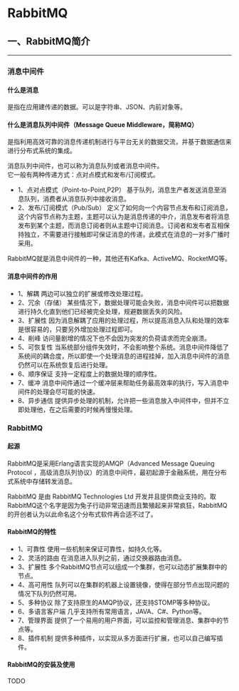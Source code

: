 # RabbitMQ


## 一、RabbitMQ简介
---

### 消息中间件
#### 什么是消息
是指在应用建传递的数据。可以是字符串、JSON、内前对象等。

#### 什么是消息队列中间件（Message Queue Middleware，简称MQ）
是指利用高效可靠的消息传递机制进行与平台无关的数据交流，并基于数据通信来进行分布式系统的集成。  

消息队列中间件，也可以称为消息队列或者消息中间件。  
它一般有两种传递方式：点对点模式和发布/订阅模式。  
- 1、点对点模式（Point-to-Point,P2P）
基于队列，消息生产者发送消息至消息队列，消费者从消息队列中接收消息。
- 2、发布/订阅模式（Pub/Sub）
定义了如何向一个内容节点发布和订阅消息，这个内容节点称为主题，主题可以认为是消息传递的中介，消息发布者将消息发布到某个主题，而消息订阅者则从主题中订阅消息。订阅者和发布者互相保持独立，不需要进行接触即可保证消息的传递，此模式在消息的一对多广播时采用。  
  
RabbitMQ就是消息中间件的一种，其他还有Kafka、ActiveMQ、RocketMQ等。

#### <i class="icon-chevron-sign-left"></i>消息中间件的作用
- 1、解耦
两边可以独立的扩展或修改处理过程。  
- 2、冗余（存储）
某些情况下，数据处理可能会失败，消息中间件可以把数据进行持久化直到他们已经被完全处理，规避数据丢失的风险。  
- 3、扩展性
因为消息解耦了应用的处理过程，所以提高消息入队和处理的效率是很容易的，只要另外增加处理过程即可。  
- 4、削峰
访问量剧增的情况下也不会因为突发的负荷请求而完全崩溃。  
- 5、可恢复性
当系统部分组件失效时，不会影响整个系统。消息中间件降低了系统间的耦合度，所以即使一个处理消息的进程挂掉，加入消息中间件的消息仍然可以在系统恢复后进行处理。  
- 6、顺序保证
支持一定程度上的数据处理的顺序性。  
- 7、缓冲
消息中间件通过一个缓冲层来帮助任务最高效率的执行，写入消息中间件的处理会尽可能的快速。  
- 8、异步通信
提供异步处理的机制，允许把一些消息放入中间件中，但并不立即处理他，在之后需要的时候再慢慢处理。  

### RabbitMQ
#### 起源
RabbitMQ是采用Erlang语言实现的AMQP（Advanced Message Queuing Protocol ，高级消息队列协议）的消息中间件，最初起源于金融系统，用在分布式系统中存储转发消息。    

RabbitMQ 是由 RabbitMQ Technologies Ltd 开发并且提供商业支持的。取RabbitMQ这个名字是因为兔子行动非常迅速而且繁殖起来非常疯狂，RabbitMQ的开创者认为以此命名这个分布式软件再合适不过了。  

#### RabbitMQ的特性
- 1、可靠性
使用一些机制来保证可靠性，如持久化等。  
- 2、灵活的路由
在消息进入队列之前，通过交换器路由消息。  
- 3、扩展性
多个RabbitMQ节点可以组成一个集群，也可以动态扩展集群中的节点。  
- 4、高可用性
队列可以在集群的机器上设置镜像，使得在部分节点出现问题的情况下队列仍然可用。  
- 5、多种协议
除了支持原生的AMQP协议，还支持STOMP等多种协议。  
- 6、多语言客户端
几乎支持所有常用语言，JAVA、C#、Python等。  
- 7、管理界面
提供了一个易用的用户界面，可以监控和管理消息、集群中的节点等。  
- 8、插件机制
提供多种插件，以实现从多方面进行扩展，也可以自己编写插件。  

#### RabbitMQ的安装及使用
TODO  


